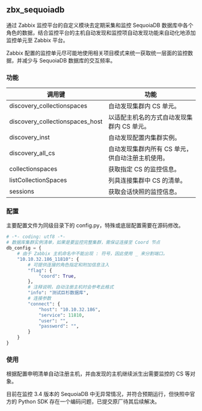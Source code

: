 ## zbx_sequoiadb

通过 Zabbix 监控平台的自定义模块去定期采集和监控 SequoiaDB 数据库中各个角色的数据，结合监控平台的主机自动发现和监控项自动发现功能来自动化地添加监控单元至 Zabbix 平台。

Zabbix 配置的监控单元尽可能地使用相关项目模式来统一获取统一层面的监控数据，并减少与 SequoiaDB 数据库的交互频率。

### 功能

| 调用键                          | 功能                                             |
| ------------------------------- | ------------------------------------------------ |
| discovery_collectionspaces      | 自动发现集群内 CS 单元。                         |
| discovery_collectionspaces_host | 以适配主机名的方式自动发现集群内 CS 单元。       |
| discovery_inst                  | 自动发现配置内集群实例。                         |
| discovery_all_cs                | 自动发现集群内所有 CS 单元，供自动注册主机使用。 |
| collectionspaces                | 获取指定 CS 的监控信息。                         |
| listCollectionSpaces            | 列具连接集群中 CS 的清单。                       |
| sessions                        | 获取会话快照的监控信息。                         |

### 配置

主要配置文件为同级目录下的 config.py，特殊或底层配置需要在源码修改。

```python
# -*- coding: utf8 -*-
# 数据库集群实例清单，如果是要监控完整集群，需保证连接至 Coord 节点
db_config = {
    # 由于 Zabbix 主机命名中不能出现 : 符号，因此使用 _ 来分割端口。
    "10.10.32.186_11810": {
        # 可提供连接的角色指定和附加信息注入
        "flag": {
            "coord": True,
        },
        # 注释说明，自动注册主机时会参考此格式
        "info": "测试巨杉数据库",
        # 连接参数
        "connect": {
            "host": "10.10.32.186",
            "service": 11810,
            "user": "",
            "password": "",
        }
    }
}

```

### 使用

根据配置申明清单自动注册主机，并由发现的主机继续派生出需要监控的 CS 等对象。

目前在监控 3.4 版本的 SequoiaDB 中无异常情况，并符合预期运行，但快照中官方的 Python SDK 存在一个编码问题，已提交原厂待其后续解决。

